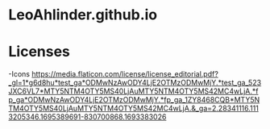 # LeoAhlinder.github.io


# Licenses
-Icons https://media.flaticon.com/license/license_editorial.pdf?_gl=1*g6d8hu*test_ga*ODMwNzAwODY4LjE2OTMzODMwMjY.*test_ga_523JXC6VL7*MTY5NTM4OTY5MS40LjAuMTY5NTM4OTY5MS42MC4wLjA.*fp_ga*ODMwNzAwODY4LjE2OTMzODMwMjY.*fp_ga_1ZY8468CQB*MTY5NTM4OTY5MS40LjAuMTY5NTM4OTY5MS42MC4wLjA.&_ga=2.28341116.1113205346.1695389691-830700868.1693383026

